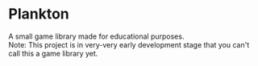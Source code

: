 # Plankton
A small game library made for educational purposes.\
Note: This project is in very-very early development stage that you can't call this a game library yet.
